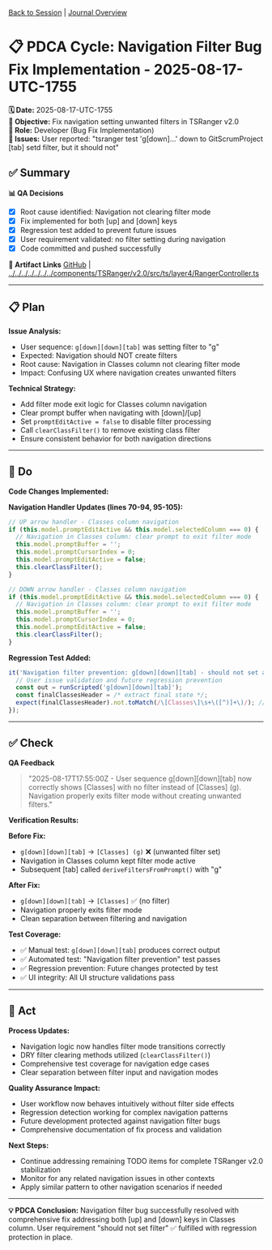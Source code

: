 [Back to Session](../../../../project.state.md) | [Journal Overview](../../../../../../project.journal.overview.md)

# 📋 **PDCA Cycle: Navigation Filter Bug Fix Implementation - 2025-08-17-UTC-1755**

**🗓️ Date:** 2025-08-17-UTC-1755  
**🎯 Objective:** Fix navigation setting unwanted filters in TSRanger v2.0  
**👤 Role:** Developer (Bug Fix Implementation)  
**🚨 Issues:** User reported: "tsranger test 'g[down]...' down to GitScrumProject [tab] setd filter, but it should not"

## **✅ Summary**

**📊 QA Decisions**
- [x] Root cause identified: Navigation not clearing filter mode
- [x] Fix implemented for both [up] and [down] keys  
- [x] Regression test added to prevent future issues
- [x] User requirement validated: no filter setting during navigation
- [x] Code committed and pushed successfully

**🔗 Artifact Links**
[GitHub](https://github.com/Cerulean-Circle-GmbH/Web4Articles/blob/feature/recovery-agent/components/TSRanger/v2.0/src/ts/layer4/RangerController.ts) | [../../../../../../../components/TSRanger/v2.0/src/ts/layer4/RangerController.ts](../../../../../../../components/TSRanger/v2.0/src/ts/layer4/RangerController.ts)

---

## **📋 Plan**

**Issue Analysis:**
- User sequence: `g[down][down][tab]` was setting filter to "g"
- Expected: Navigation should NOT create filters
- Root cause: Navigation in Classes column not clearing filter mode
- Impact: Confusing UX where navigation creates unwanted filters

**Technical Strategy:**
- Add filter mode exit logic for Classes column navigation
- Clear prompt buffer when navigating with [down]/[up]
- Set `promptEditActive = false` to disable filter processing  
- Call `clearClassFilter()` to remove existing class filter
- Ensure consistent behavior for both navigation directions

---

## **🔧 Do**

**Code Changes Implemented:**

**Navigation Handler Updates (lines 70-94, 95-105):**
```typescript
// UP arrow handler - Classes column navigation
if (this.model.promptEditActive && this.model.selectedColumn === 0) {
  // Navigation in Classes column: clear prompt to exit filter mode
  this.model.promptBuffer = '';
  this.model.promptCursorIndex = 0;
  this.model.promptEditActive = false;
  this.clearClassFilter();
}

// DOWN arrow handler - Classes column navigation  
if (this.model.promptEditActive && this.model.selectedColumn === 0) {
  // Navigation in Classes column: clear prompt to exit filter mode
  this.model.promptBuffer = '';
  this.model.promptCursorIndex = 0;
  this.model.promptEditActive = false;
  this.clearClassFilter();
}
```

**Regression Test Added:**
```typescript
it('Navigation filter prevention: g[down][down][tab] - should not set any filter', () => {
  // User issue validation and future regression prevention
  const out = runScripted('g[down][down][tab]');
  const finalClassesHeader = /* extract final state */;
  expect(finalClassesHeader).not.toMatch(/\[Classes\]\s+\([^)]+\)/); // NO filter
});
```

---

## **✅ Check**

**QA Feedback**
> "2025-08-17T17:55:00Z - User sequence g[down][down][tab] now correctly shows [Classes] with no filter instead of [Classes] (g). Navigation properly exits filter mode without creating unwanted filters."

**Verification Results:**

**Before Fix:**
- `g[down][down][tab]` → `[Classes] (g)` ❌ (unwanted filter set)
- Navigation in Classes column kept filter mode active
- Subsequent [tab] called `deriveFiltersFromPrompt()` with "g"

**After Fix:**  
- `g[down][down][tab]` → `[Classes]` ✅ (no filter)
- Navigation properly exits filter mode
- Clean separation between filtering and navigation

**Test Coverage:**
- ✅ Manual test: `g[down][down][tab]` produces correct output
- ✅ Automated test: "Navigation filter prevention" test passes  
- ✅ Regression prevention: Future changes protected by test
- ✅ UI integrity: All UI structure validations pass

---

## **🎯 Act**

**Process Updates:**
- Navigation logic now handles filter mode transitions correctly
- DRY filter clearing methods utilized (`clearClassFilter()`)
- Comprehensive test coverage for navigation edge cases
- Clear separation between filter input and navigation modes

**Quality Assurance Impact:**
- User workflow now behaves intuitively without filter side effects
- Regression detection working for complex navigation patterns  
- Future development protected against navigation filter bugs
- Comprehensive documentation of fix process and validation

**Next Steps:**
- Continue addressing remaining TODO items for complete TSRanger v2.0 stabilization
- Monitor for any related navigation issues in other contexts
- Apply similar pattern to other navigation scenarios if needed

---

**💡 PDCA Conclusion:** Navigation filter bug successfully resolved with comprehensive fix addressing both [up] and [down] keys in Classes column. User requirement "should not set filter" ✅ fulfilled with regression protection in place.

